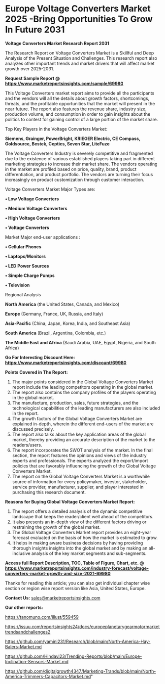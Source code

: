 # Europe Voltage Converters Market 2025 -Bring Opportunities To Grow In Future 2031

<strong>Voltage Converters Market Research Report 2031</strong>

The Research Report on Voltage Converters Market is a Skillful and Deep Analysis of the Present Situation and Challenges. This research report also analyzes other important trends and market drivers that will affect market growth over 2025-2031.

<strong>Request Sample Report @ <a href=https://www.marketreportsinsights.com/sample/69980>https://www.marketreportsinsights.com/sample/69980</a></strong>

This Voltage Converters market report aims to provide all the participants and the vendors will all the details about growth factors, shortcomings, threats, and the profitable opportunities that the market will present in the near future. The report also features the revenue share, industry size, production volume, and consumption in order to gain insights about the politics to contest for gaining control of a large portion of the market share.

Top Key Players in the Voltage Converters Market:

<strong>Siemens, Grainger, PowerBright, KRIEGER Electric, CE Compass, Goldsource, Bestek, Ceptics, Seven Star, LiteFuze</strong>

The Voltage Converters Industry is severely competitive and fragmented due to the existence of various established players taking part in different marketing strategies to increase their market share. The vendors operating in the market are profiled based on price, quality, brand, product differentiation, and product portfolio. The vendors are turning their focus increasingly on product customization through customer interaction.

Voltage Converters Market Major Types are:

<strong>• Low Voltage Converters

• Medium Voltage Converters

• High Voltage Converters

• Voltage Converters</strong>

Market Major end-user applications :

<strong>• Cellular Phones

• Laptops/Monitors

• LED Power Sources

• Simple Charge Pumps

• Television</strong>

Regional Analysis

</u><strong><b>North America</b></strong> (the United States, Canada, and Mexico)

<strong><b>Europe </b></strong>(Germany, France, UK, Russia, and Italy)

<strong><b>Asia-Pacific</b></strong> (China, Japan, Korea, India, and Southeast Asia)

<strong><b>South America</b></strong> (Brazil, Argentina, Colombia, etc.)

<strong><b>The Middle East and Africa</b></strong> (Saudi Arabia, UAE, Egypt, Nigeria, and South Africa)

<strong>Go For Interesting Discount Here: <a href=https://www.marketreportsinsights.com/discount/69980>https://www.marketreportsinsights.com/discount/69980</a></strong>

<strong>Points Covered in The Report:</strong>
<ol>
  <li>The major points considered in the Global Voltage Converters Market report include the leading competitors operating in the global market.</li>
  <li>The report also contains the company profiles of the players operating in the global market.</li>
  <li>The manufacture, production, sales, future strategies, and the technological capabilities of the leading manufacturers are also included in the report.</li>
  <li>The growth factors of the Global Voltage Converters Market are explained in-depth, wherein the different end-users of the market are discussed precisely.</li>
  <li>The report also talks about the key application areas of the global market, thereby providing an accurate description of the market to the readers/users.</li>
  <li>The report incorporates the SWOT analysis of the market. In the final section, the report features the opinions and views of the industry experts and professionals. The experts analyzed the export/import policies that are favorably influencing the growth of the Global Voltage Converters Market.</li>
  <li>The report on the Global Voltage Converters Market is a worthwhile source of information for every policymaker, investor, stakeholder, service provider, manufacturer, supplier, and player interested in purchasing this research document.</li>
</ol>
<strong>Reasons for Buying Global Voltage Converters Market Report:</strong>

<ol>
  <li>The report offers a detailed analysis of the dynamic competitive landscape that keeps the reader/client well ahead of the competitors.</li>
  <li>It also presents an in-depth view of the different factors driving or restraining the growth of the global market.</li>
  <li>The Global Voltage Converters Market report provides an eight-year forecast evaluated on the basis of how the market is estimated to grow.</li>
  <li>It helps in making aware business decisions by having providing thorough insights insights into the global market and by making an all-inclusive analysis of the key market segments and sub-segments.</li>
</ol>
<strong>Access full Report Description, TOC, Table of Figure, Chart, etc. @ <a href=https://www.marketreportsinsights.com/industry-forecast/voltage-converters-market-growth-and-size-2021-69980>https://www.marketreportsinsights.com/industry-forecast/voltage-converters-market-growth-and-size-2021-69980</a></strong>


Thanks for reading this article; you can also get individual chapter wise section or region wise report version like Asia, United States, Europe.

<strong>Contact Us:</strong>
sales@marketreportsinsights.com

<strong>Our other reports:</strong>

<a href=https://tanomuno.com/illust/559459>https://tanomuno.com/illust/559459</a>

<a href=https://issuu.com/reportsinsights24/docs/europeplanetarygearmotormarkettrendsandchallenges2>https://issuu.com/reportsinsights24/docs/europeplanetarygearmotormarkettrendsandchallenges2</a>

<a href=https://github.com/yamini231/Research/blob/main/North-America-Hay-Balers-Market.md>https://github.com/yamini231/Research/blob/main/North-America-Hay-Balers-Market.md</a>

<a href=https://github.com/Hindavi23/Trending-Reports/blob/main/Europe-Inclination-Sensors-Market.md>https://github.com/Hindavi23/Trending-Reports/blob/main/Europe-Inclination-Sensors-Market.md</a>

<a href=https://github.com/digitalgrowth4347/Marketing-Trands/blob/main/North-America-Trimmers-Capacitors-Market.md>https://github.com/digitalgrowth4347/Marketing-Trands/blob/main/North-America-Trimmers-Capacitors-Market.md</a>"
